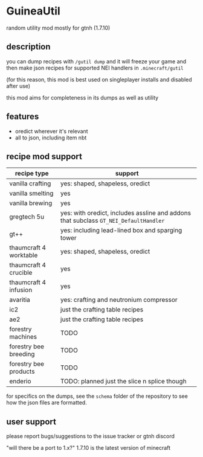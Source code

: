 # GuineaUtil

random utility mod mostly for gtnh (1.7.10)

## description

you can dump recipes with `/gutil dump` and it will freeze your game and then make json recipes
for supported NEI handlers in `.minecraft/gutil`

(for this reason, this mod is best used on singleplayer installs and disabled after use)

this mod aims for completeness in its dumps as well as utility

## features

 - oredict wherever it's relevant
 - all to json, including item nbt

## recipe mod support

| recipe type            | support                                                                             |
|------------------------|-------------------------------------------------------------------------------------|
| vanilla crafting       | yes: shaped, shapeless, oredict                                                     |
| vanilla smelting       | yes                                                                                 |
| vanilla brewing        | yes                                                                                 |
| gregtech 5u            | yes: with oredict, includes assline and addons that subclass `GT_NEI_DefaultHandler` |
| gt++                   | yes: including lead-lined box and sparging tower                                    |
| thaumcraft 4 worktable | yes: shaped, shapeless, oredict                                                     |
| thaumcraft 4 crucible  | yes                                                                                 |
| thaumcraft 4 infusion  | yes                                                                                 |
| avaritia               | yes: crafting and neutronium compressor                                             |
| ic2                    | just the crafting table recipes                                                     |
| ae2                    | just the crafting table recipes                                                     |
| forestry machines      | TODO                                                                                |
| forestry bee breeding  | TODO                                                                                |
| forestry bee products  | TODO                                                                                |
| enderio                | TODO: planned just the slice n splice though                                        |

for specifics on the dumps, see the `schema` folder of the repository to see how the json files are formatted.

## user support

please report bugs/suggestions to the issue tracker or gtnh discord

"will there be a port to 1.x?" 1.7.10 is the latest version of minecraft
